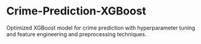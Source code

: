 # Crime-Prediction-XGBoost
Optimized XGBoost model for crime prediction with hyperparameter tuning and feature engineering and preprocessing techniques.
